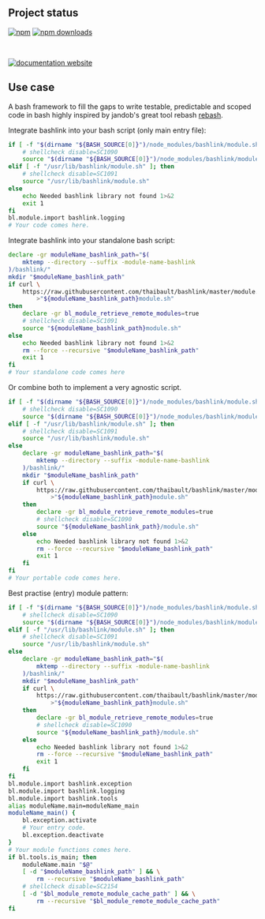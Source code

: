 <!-- #!/usr/bin/env markdown
-*- coding: utf-8 -*-
region header
Copyright Torben Sickert (info["~at~"]torben.website) 16.12.2012

License
-------

This library written by Torben Sickert stand under a creative commons naming
3.0 unported license. See https://creativecommons.org/licenses/by/3.0/deed.de
endregion -->

Project status
--------------

[![npm](https://img.shields.io/npm/v/bashlink?color=%23d55e5d&label=npm%20package%20version&logoColor=%23d55e5d)](https://www.npmjs.com/package/bashlink)
[![npm downloads](https://img.shields.io/npm/dy/bashlink.svg)](https://www.npmjs.com/package/bashlink)

[![<LABEL>](https://github.com/thaibault/bashlink/actions/workflows/lint.yaml/badge.svg)](https://github.com/thaibault/bashlink/actions/workflows/lint.yaml)
[![<LABEL>](https://github.com/thaibault/bashlink/actions/workflows/test.yaml/badge.svg)](https://github.com/thaibault/bashlink/actions/workflows/test.yaml)

[![documentation website](https://img.shields.io/website-up-down-green-red/http/torben.website/bashlink.svg?label=documentation-website)](https://torben.website/bashlink)

Use case
--------

A bash framework to fill the gaps to write testable, predictable and scoped
code in bash highly inspired by jandob's great tool rebash
[rebash](https://github.com/jandob/rebash).

Integrate bashlink into your bash script (only main entry file):

```bash
if [ -f "$(dirname "${BASH_SOURCE[0]}")/node_modules/bashlink/module.sh" ]; then
    # shellcheck disable=SC1090
    source "$(dirname "${BASH_SOURCE[0]}")/node_modules/bashlink/module.sh"
elif [ -f "/usr/lib/bashlink/module.sh" ]; then
    # shellcheck disable=SC1091
    source "/usr/lib/bashlink/module.sh"
else
    echo Needed bashlink library not found 1>&2
    exit 1
fi
bl.module.import bashlink.logging
# Your code comes here.
```

Integrate bashlink into your standalone bash script:

```bash
declare -gr moduleName_bashlink_path="$(
    mktemp --directory --suffix -module-name-bashlink
)/bashlink/"
mkdir "$moduleName_bashlink_path"
if curl \
    https://raw.githubusercontent.com/thaibault/bashlink/master/module.sh \
        >"${moduleName_bashlink_path}module.sh"
then
    declare -gr bl_module_retrieve_remote_modules=true
    # shellcheck disable=SC1091
    source "${moduleName_bashlink_path}module.sh"
else
    echo Needed bashlink library not found 1>&2
    rm --force --recursive "$moduleName_bashlink_path"
    exit 1
fi
# Your standalone code comes here
```

Or combine both to implement a very agnostic script.

```bash
if [ -f "$(dirname "${BASH_SOURCE[0]}")/node_modules/bashlink/module.sh" ]; then
    # shellcheck disable=SC1090
    source "$(dirname "${BASH_SOURCE[0]}")/node_modules/bashlink/module.sh"
elif [ -f "/usr/lib/bashlink/module.sh" ]; then
    # shellcheck disable=SC1091
    source "/usr/lib/bashlink/module.sh"
else
    declare -gr moduleName_bashlink_path="$(
        mktemp --directory --suffix -module-name-bashlink
    )/bashlink/"
    mkdir "$moduleName_bashlink_path"
    if curl \
        https://raw.githubusercontent.com/thaibault/bashlink/master/module.sh \
            >"${moduleName_bashlink_path}module.sh"
    then
        declare -gr bl_module_retrieve_remote_modules=true
        # shellcheck disable=SC1090
        source "${moduleName_bashlink_path}/module.sh"
    else
        echo Needed bashlink library not found 1>&2
        rm --force --recursive "$moduleName_bashlink_path"
        exit 1
    fi
fi
# Your portable code comes here.
```

Best practise (entry) module pattern:

```bash
if [ -f "$(dirname "${BASH_SOURCE[0]}")/node_modules/bashlink/module.sh" ]; then
    # shellcheck disable=SC1090
    source "$(dirname "${BASH_SOURCE[0]}")/node_modules/bashlink/module.sh"
elif [ -f "/usr/lib/bashlink/module.sh" ]; then
    # shellcheck disable=SC1091
    source "/usr/lib/bashlink/module.sh"
else
    declare -gr moduleName_bashlink_path="$(
        mktemp --directory --suffix -module-name-bashlink
    )/bashlink/"
    mkdir "$moduleName_bashlink_path"
    if curl \
        https://raw.githubusercontent.com/thaibault/bashlink/master/module.sh \
            >"${moduleName_bashlink_path}module.sh"
    then
        declare -gr bl_module_retrieve_remote_modules=true
        # shellcheck disable=SC1090
        source "${moduleName_bashlink_path}/module.sh"
    else
        echo Needed bashlink library not found 1>&2
        rm --force --recursive "$moduleName_bashlink_path"
        exit 1
    fi
fi
bl.module.import bashlink.exception
bl.module.import bashlink.logging
bl.module.import bashlink.tools
alias moduleName.main=moduleName_main
moduleName_main() {
    bl.exception.activate
    # Your entry code.
    bl.exception.deactivate
}
# Your module functions comes here.
if bl.tools.is_main; then
    moduleName.main "$@"
    [ -d "$moduleName_bashlink_path" ] && \
        rm --recursive "$moduleName_bashlink_path"
    # shellcheck disable=SC2154
    [ -d "$bl_module_remote_module_cache_path" ] && \
        rm --recursive "$bl_module_remote_module_cache_path"
fi
```

<!-- region vim modline
vim: set tabstop=4 shiftwidth=4 expandtab:
vim: foldmethod=marker foldmarker=region,endregion:
endregion -->
